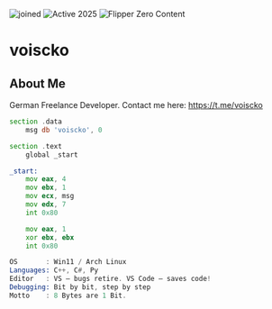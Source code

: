 ![joined](https://img.shields.io/badge/joined-2019-blue)  ![Active 2025](https://img.shields.io/badge/new_start-2025-red)  ![Flipper Zero Content](https://img.shields.io/badge/Flipper_Zero_Content-ACTIVE-green)
# voiscko

## About Me
German Freelance Developer.
Contact me here: https://t.me/voiscko

```asm
section .data
    msg db 'voiscko', 0

section .text
    global _start

_start:
    mov eax, 4
    mov ebx, 1
    mov ecx, msg
    mov edx, 7
    int 0x80

    mov eax, 1
    xor ebx, ebx
    int 0x80
```

```asm
OS       : Win11 / Arch Linux
Languages: C++, C#, Py
Editor   : VS – bugs retire. VS Code – saves code!
Debugging: Bit by bit, step by step
Motto    : 8 Bytes are 1 Bit.
```

